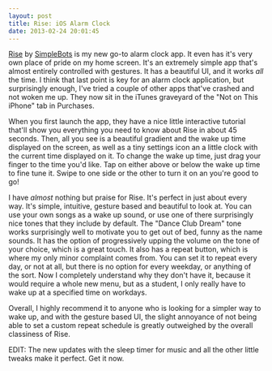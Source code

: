 ```yaml
---
layout: post
title: Rise: iOS Alarm Clock
date: 2013-02-24 20:01:45
---
```


[Rise](http://im.robs.im/10Qtdkd) by [SimpleBots](http://www.simplebots.co) is my new go-to alarm clock app. It even has it's very own place of pride on my home screen. It's an extremely simple app that's almost entirely controlled with gestures. It has a beautiful UI, and it works *all* the time. I think that last point is key for an alarm clock application, but surprisingly enough, I've tried a couple of other apps that've crashed and not woken me up. They now sit in the iTunes graveyard of the "Not on This iPhone" tab in Purchases.

When you first launch the app, they have a nice little interactive tutorial that'll show you everything you need to know about Rise in about 45 seconds. Then, all you see is a beautiful gradient and the wake up time displayed on the screen, as well as a tiny settings icon an a little clock with the current time displayed on it. To change the wake up time, just drag your finger to the time you'd like. Tap on either above or below the wake up time to fine tune it. Swipe to one side or the other to turn it on an you're good to go!

I have *almost* nothing but praise for Rise. It's perfect in just about every way. It's simple, intuitive, gesture based and beautiful to look at. You can use your own songs as a wake up sound, or use one of there surprisingly nice tones that they include by default. The "Dance Club Dream" tone works surprisingly well to motivate you to get out of bed, funny as the name sounds. It has the option of progressively upping the volume on the tone of your choice, which is a great touch. It also has a repeat button, which is where my only minor complaint comes from. You can set it to repeat every day, or not at all, but there is no option for every weekday, or anything of the sort. Now I completely understand why they don't have it, because it would require a whole new menu, but as a student, I only really have to wake up at a specified time on workdays. 

Overall, I highly recommend it to anyone who is looking for a simpler way to wake up, and with the gesture based UI, the slight annoyance of not being able to set a custom repeat schedule is greatly outweighed by the overall classiness of Rise. 

EDIT: The new updates with the sleep timer for music and all the other little tweaks make it perfect. Get it now.